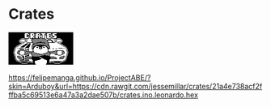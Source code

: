 # Crates
![Menu Graphic](art/menu/menu.png)

https://felipemanga.github.io/ProjectABE/?skin=Arduboy&url=https://cdn.rawgit.com/jessemillar/crates/21a4e738acf2fffba5c69513e6a47a3a2dae507b/crates.ino.leonardo.hex

